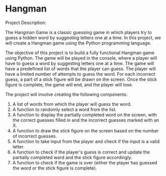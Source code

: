# Hangman
Project Description:

The Hangman Game is a classic guessing game in which players try to guess a hidden word by suggesting letters one at a time. In this project, we will create a Hangman game using the Python programming language.

The objective of this project is to build a fully functional Hangman game using Python. The game will be played in the console, where a player will have to guess a word by suggesting letters one at a time. The game will have a predefined list of words that the player can guess. The player will have a limited number of attempts to guess the word. For each incorrect guess, a part of a stick figure will be drawn on the screen. Once the stick figure is complete, the game will end, and the player will lose.

The project will involve creating the following components:

1. A list of words from which the player will guess the word.
2. A function to randomly select a word from the list.
3. A function to display the partially completed word on the screen, with the correct guesses filled in and the incorrect guesses marked with an X.
4. A function to draw the stick figure on the screen based on the number of incorrect guesses.
5. A function to take input from the player and check if the input is a valid letter.
6. A function to check if the player's guess is correct and update the partially completed word and the stick figure accordingly.
7. A function to check if the game is over (either the player has guessed the word or the stick figure is complete).


